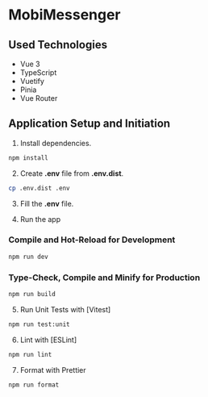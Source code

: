 # MobiMessenger

## Used Technologies

- Vue 3
- TypeScript
- Vuetify
- Pinia
- Vue Router

## Application Setup and Initiation

1. Install dependencies.

```sh
npm install
```

2. Create **.env** file from **.env.dist**.

```sh
cp .env.dist .env
```

3. Fill the **.env** file.

4. Run the app

### Compile and Hot-Reload for Development

```sh
npm run dev
```

### Type-Check, Compile and Minify for Production

```sh
npm run build
```

5. Run Unit Tests with [Vitest]

```sh
npm run test:unit
```

6. Lint with [ESLint]

```sh
npm run lint
```

7. Format with Prettier

```sh
npm run format
```
